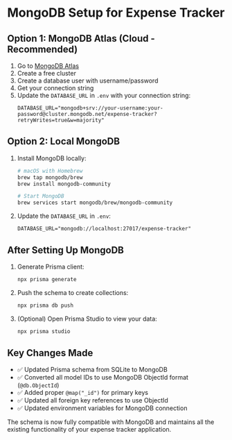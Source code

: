 # MongoDB Setup for Expense Tracker

## Option 1: MongoDB Atlas (Cloud - Recommended)

1. Go to [MongoDB Atlas](https://www.mongodb.com/atlas)
2. Create a free cluster
3. Create a database user with username/password
4. Get your connection string
5. Update the `DATABASE_URL` in `.env` with your connection string:
   ```
   DATABASE_URL="mongodb+srv://your-username:your-password@cluster.mongodb.net/expense-tracker?retryWrites=true&w=majority"
   ```

## Option 2: Local MongoDB

1. Install MongoDB locally:
   ```bash
   # macOS with Homebrew
   brew tap mongodb/brew
   brew install mongodb-community
   
   # Start MongoDB
   brew services start mongodb/brew/mongodb-community
   ```

2. Update the `DATABASE_URL` in `.env`:
   ```
   DATABASE_URL="mongodb://localhost:27017/expense-tracker"
   ```

## After Setting Up MongoDB

1. Generate Prisma client:
   ```bash
   npx prisma generate
   ```

2. Push the schema to create collections:
   ```bash
   npx prisma db push
   ```

3. (Optional) Open Prisma Studio to view your data:
   ```bash
   npx prisma studio
   ```

## Key Changes Made

- ✅ Updated Prisma schema from SQLite to MongoDB
- ✅ Converted all model IDs to use MongoDB ObjectId format (`@db.ObjectId`)
- ✅ Added proper `@map("_id")` for primary keys
- ✅ Updated all foreign key references to use ObjectId
- ✅ Updated environment variables for MongoDB connection

The schema is now fully compatible with MongoDB and maintains all the existing functionality of your expense tracker application.